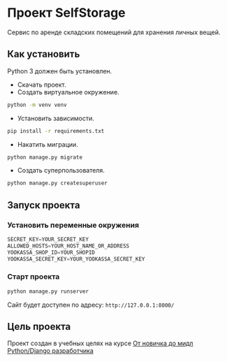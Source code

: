 # Проект SelfStorage

Сервис по аренде складских помещений для хранения личных вещей.

## Как установить

Python 3 должен быть установлен.

- Скачать проект.
- Создать виртуальное окружение.

```bash
python -m venv venv
```

- Установить зависимости.

```bash
pip install -r requirements.txt
```

- Накатить миграции.

```bash
python manage.py migrate
```

- Создать суперпользователя.

```bash
python manage.py createsuperuser
```

## Запуск проекта

### Установить переменные окружения

```python
SECRET_KEY=YOUR_SECRET_KEY
ALLOWED_HOSTS=YOUR_HOST_NAME_OR_ADDRESS
YOOKASSA_SHOP_ID=YOUR_SHOPID
YOOKASSA_SECRET_KEY=YOUR_YOOKASSA_SECRET_KEY
```

### Старт проекта

```bash
python manage.py runserver
```

Сайт будет доступен по адресу: `http://127.0.0.1:8000/`

## Цель проекта

Проект создан в учебных целях на курсе [От новичка до мидл Python/Django разработчика](https://dvmn.org/)
